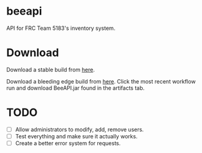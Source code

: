 # beeapi
API for FRC Team 5183's inventory system.

# Download
Download a stable build from [here](https://github.com/frc5183/beeapi/releases).

Download a bleeding edge build from [here](https://github.com/frc5183/beeapi/actions/workflows/jar.yml?query=is%3Acompleted).
Click the most recent workflow run and download BeeAPI.jar found in the artifacts tab.

# TODO
- [ ] Allow administrators to modify, add, remove users.
- [ ] Test everything and make sure it actually works.
- [ ] Create a better error system for requests.